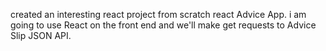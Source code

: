 created an interesting react project from scratch react Advice App. i am going to use React on the front end and we'll make get requests to Advice Slip JSON API.

